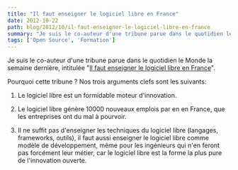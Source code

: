 ```yaml
---
title: "Il faut enseigner le logiciel libre en France"
date: 2012-10-22
path: blog/2012/10/il-faut-enseigner-le-logiciel-libre-en-france
summary: "Je suis le co-auteur d'une tribune parue dans le quotidien le Monde la semaine dernière, intitul&eacute;e \"Il faut enseigner le logiciel libre en France\"."
tags: ['Open Source', 'Formation']
---
```


Je suis le co-auteur d'une tribune parue dans le quotidien le Monde la semaine dernière, intitul&eacute;e "[Il faut enseigner le logiciel libre en France](http://www.lemonde.fr/sciences/article/2012/10/18/il-faut-enseigner-le-logiciel-libre-en-france_1777703_1650684.html)".

Pourquoi cette tribune ? Nos trois arguments clefs sont les suivants:

1. Le logiciel libre est un formidable moteur d'innovation.

2. Le logiciel libre g&eacute;n&egrave;re 10000 nouveaux emplois par en en France, que les entreprises ont du mal &agrave; pourvoir.

3. Il ne suffit pas d'enseigner les techniques du logiciel libre (langages, frameworks, outils), il faut aussi enseigner le logiciel libre comme mod&egrave;le de d&eacute;veloppement, m&ecirc;me pour les ing&eacute;nieurs qui n'en feront pas forc&eacute;ment leur m&eacute;tier, car le logiciel libre est la forme la plus pure de l'innovation ouverte.
